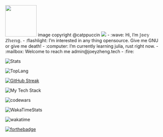 <!---
joey5403/joey5403 is a special repository because its `README.md` (this file) appears on your GitHub profile.
You can click the Preview link to take a look at your changes.
use cheatsheet: https://github.com/ikatyang/emoji-cheat-sheet?tab=readme-ov-file#computer

--->
<!--https://github.githubassets.com/images/mona-loading-dimmed.gif-->

<img src="https://giscus.catppuccin.com/assets/loading_48x48.gif" style="width:100px"/>
image copyright @catppuccin

<img src="https://count.getloli.com/@joey5403.readme?name=joey5403.readme&theme=capoo-2&padding=4&offset=0&align=top&scale=1&pixelated=1&darkmode=auto">
<!-- 
𝕁𝕠𝕖𝕪𝟝𝟜𝟘𝟛
Ⓙⓞⓔⓨ⑤④⓪③
𝕁𝕠𝕖𝕪 ℤ𝕙𝕖𝕟𝕘
𝖩𝗈𝖾𝗒 𝖹𝗁𝖾𝗇𝗀
𝒥ℴℯ𝓎 𝒵𝒽ℯ𝓃ℊ
𝓙𝓸𝓮𝔂 𝓩𝓱𝓮𝓷𝓰
-->
- :wave: Hi, I’m 𝕁𝕠𝕖𝕪 ℤ𝕙𝕖𝕟𝕘.
- :flashlight: I’m interested in any thing opensource. Give me GNU or give me death!
- :computer: I’m currently learning julia, rust right now.
- :mailbox: Welcome to reach me admin@joeyzheng.tech
- :fire:


![Stats](https://github-readme-stats.vercel.app/api?username=joey5403&theme=catppuccin_mocha&show_icons=true&count_private=true)

![TopLang](https://github-readme-stats.vercel.app/api/top-langs/?username=joey5403&theme=catppuccin_mocha&layout=compact&card_width=444)

[![GitHub Streak](https://streak-stats.demolab.com?user=joey5403&theme=catppuccin-mocha)](https://git.io/streak-stats)

![My Tech Stack](https://github-readme-tech-stack.vercel.app/api/cards?lineCount=4&theme=catppuccin_mocha&width=695&bg=%231e1e2e&badge=%23181825&border=%236c7086&titleColor=%2394e2d5&line1=kotlin%2Ckotlin%2Ccdb75c%3Bpython%2Cpython%2C92eac2%3Blua%2Clua%2C97424b%3Bclojure%2Cclojure%2Cb5d811%3Bhaskell%2Chaskell%2C018e84%3Bjavascript%2Cjavascript%2Ccd8efa%3B&line2=linux%2Clinux%2C2fce4d%3Bvim%2Cvim%2C465ad6%3Bneovim%2Cneovim%2Cb555bc%3Bjetbrains%2Cjetbrains%2C4d95e5%3Bjulia%2Cjulia%2C089b9c%3B&line3=spring%2Cspring%2C39c186%3Bgraphql%2Cgraphql%2Cb2dc33%3Bdjango%2Cdjango%2Cb7e723%3B&line4=mysql%2Cmysql%2Cfafd3a%3Bpostgresql%2Cpostgresql%2C8e120b%3B)

<!--  ![LeetcodeStats](https://leetcode.card.workers.dev/joey5403?theme=dark&font=baloo)  -->

![codewars](https://www.codewars.com/users/joey5403/badges/large)

![WakaTimeStats](https://github-readme-stats.vercel.app/api/wakatime?username=joey5403&theme=catppuccin_mocha&layout=compact)

![wakatime](https://wakatime.com/badge/user/9b541262-192b-4f1c-8c7b-6b225e3b59f9.svg)

[![forthebadge](https://forthebadge.com/images/badges/made-with-out-pants.svg)](https://forthebadge.com)

